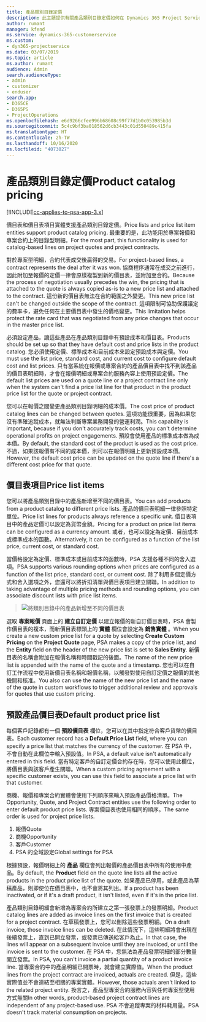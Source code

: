 ```yaml
---
title: 產品類別目錄定價
description: 此主題提供有關產品類別目錄定價如何在 Dynamics 365 Project Service Automation (PSA) 中運作的資訊。
author: rumant
manager: kfend
ms.service: dynamics-365-customerservice
ms.custom:
- dyn365-projectservice
ms.date: 03/07/2019
ms.topic: article
ms.author: rumant
audience: Admin
search.audienceType:
- admin
- customizer
- enduser
search.app:
- D365CE
- D365PS
- ProjectOperations
ms.openlocfilehash: e6d9266cfee996b68608c99f77d1b0c053985b3d
ms.sourcegitcommit: 5c4c9bf3ba018562d6cb3443c01d550489c415fa
ms.translationtype: HT
ms.contentlocale: zh-TW
ms.lasthandoff: 10/16/2020
ms.locfileid: "4073027"
---
```

# <a name="product-catalog-pricing"></a><span data-ttu-id="d9269-103">產品類別目錄定價</span><span class="sxs-lookup"><span data-stu-id="d9269-103">Product catalog pricing</span></span> 

[!INCLUDE[cc-applies-to-psa-app-3.x](../includes/cc-applies-to-psa-app-3x.md)]


<span data-ttu-id="d9269-104">價目表和價目表項目實體支援產品類別目錄定價。</span><span class="sxs-lookup"><span data-stu-id="d9269-104">Price lists and price list item entities support product catalog pricing.</span></span> <span data-ttu-id="d9269-105">最重要的是，此功能用於專案報價和專案合約上的目錄型明細。</span><span class="sxs-lookup"><span data-stu-id="d9269-105">For the most part, this functionality is used for catalog-based lines on project quotes and project contracts.</span></span>

<span data-ttu-id="d9269-106">對於專案型明細，合約代表成交後贏得的交易。</span><span class="sxs-lookup"><span data-stu-id="d9269-106">For project-based lines, a contract represents the deal after it was won.</span></span> <span data-ttu-id="d9269-107">協商程序通常在成交之前進行，因此附加至報價的定價一律會原樣複製到新的價目表，並附加至合約。</span><span class="sxs-lookup"><span data-stu-id="d9269-107">Because the process of negotiation usually precedes the win, the pricing that is attached to the quote is always copied as-is to a new price list and attached to the contract.</span></span> <span data-ttu-id="d9269-108">這份新的價目表無法在合約範圍之外變更。</span><span class="sxs-lookup"><span data-stu-id="d9269-108">This new price list can't be changed outside the scope of the contract.</span></span> <span data-ttu-id="d9269-109">這項限制可協助保護議定的費率卡，避免任何在主要價目表中發生的價格變更。</span><span class="sxs-lookup"><span data-stu-id="d9269-109">This limitation helps protect the rate card that was negotiated from any price changes that occur in the master price list.</span></span>

<span data-ttu-id="d9269-110">必須設定產品，讓這些產品在產品類別目錄中有預設成本和價目表。</span><span class="sxs-lookup"><span data-stu-id="d9269-110">Products should be set up so that they have default cost and price lists in the product catalog.</span></span> <span data-ttu-id="d9269-111">您必須使用定價、標準成本和目前成本來設定預設成本與定價。</span><span class="sxs-lookup"><span data-stu-id="d9269-111">You must use the list price, standard cost, and current cost to configure default cost and list prices.</span></span> <span data-ttu-id="d9269-112">只有當系統在報價或專案合約的產品價目表中找不到該產品的價目表明細時，才會在報價明細或專案合約服務內容上使用預設定價。</span><span class="sxs-lookup"><span data-stu-id="d9269-112">The default list prices are used on a quote line or a project contract line only when the system can't find a price list line for that product in the product price list for the quote or project contract.</span></span>

<span data-ttu-id="d9269-113">您可以在報價之間變更產品類別目錄明細的成本價。</span><span class="sxs-lookup"><span data-stu-id="d9269-113">The cost price of product catalog lines can be changed between quotes.</span></span> <span data-ttu-id="d9269-114">這項功能很重要，因為如果您沒有準確追蹤成本，就無法判斷專案業務開發的營運利潤。</span><span class="sxs-lookup"><span data-stu-id="d9269-114">This capability is important, because if you don't accurately track costs, you can't determine operational profits on project engagements.</span></span> <span data-ttu-id="d9269-115">預設會使用產品的標準成本做為成本價。</span><span class="sxs-lookup"><span data-stu-id="d9269-115">By default, the standard cost of the product is used as the cost price.</span></span> <span data-ttu-id="d9269-116">不過，如果該報價有不同的成本價，則可以在報價明細上更新預設成本價。</span><span class="sxs-lookup"><span data-stu-id="d9269-116">However, the default cost price can be updated on the quote line if there's a different cost price for that quote.</span></span>

## <a name="price-list-items"></a><span data-ttu-id="d9269-117">價目表項目</span><span class="sxs-lookup"><span data-stu-id="d9269-117">Price list items</span></span>

<span data-ttu-id="d9269-118">您可以將產品類別目錄中的產品新增至不同的價目表。</span><span class="sxs-lookup"><span data-stu-id="d9269-118">You can add products from a product catalog to different price lists.</span></span> <span data-ttu-id="d9269-119">產品的價目表明細一律參照特定單位。</span><span class="sxs-lookup"><span data-stu-id="d9269-119">Price list lines for products always reference a specific unit.</span></span> <span data-ttu-id="d9269-120">價目表項目中的產品定價可以設定為貨幣金額。</span><span class="sxs-lookup"><span data-stu-id="d9269-120">Pricing for a product on price list items can be configured as a currency amount.</span></span> <span data-ttu-id="d9269-121">或者，也可以設定為定價、目前成本或標準成本的函數。</span><span class="sxs-lookup"><span data-stu-id="d9269-121">Alternatively, it can be configured as a function of the list price, current cost, or standard cost.</span></span>

<span data-ttu-id="d9269-122">當價格設定為定價、標準成本或目前成本的函數時，PSA 支援各種不同的舍入選項。</span><span class="sxs-lookup"><span data-stu-id="d9269-122">PSA supports various rounding options when prices are configured as a function of the list price, standard cost, or current cost.</span></span> <span data-ttu-id="d9269-123">除了利用多個定價方式和舍入選項之外，您還可以將折扣清單與價目表項目建立關聯。</span><span class="sxs-lookup"><span data-stu-id="d9269-123">In addition to taking advantage of multiple pricing methods and rounding options, you can associate discount lists with price list items.</span></span> 

> ![將類別目錄中的產品新增至不同的價目表](media/basic-guide-16.png)

<span data-ttu-id="d9269-125">選取 **專案報價** 頁面上的 **建立自訂定價** 以建立報價的新自訂價目表時，PSA 會製作價目表的複本，而新價目表標頭上的 **實體** 欄位會設定為 **銷售實體** 。</span><span class="sxs-lookup"><span data-stu-id="d9269-125">When you create a new custom price list for a quote by selecting **Create Custom Pricing** on the **Project Quote** page, PSA makes a copy of the price list, and the **Entity** field on the header of the new price list is set to **Sales Entity**.</span></span> <span data-ttu-id="d9269-126">新價目表的名稱會附加在報價名稱和時間戳記的後面。</span><span class="sxs-lookup"><span data-stu-id="d9269-126">The name of the new price list is appended with the name of the quote and a timestamp.</span></span> <span data-ttu-id="d9269-127">您也可以在自訂工作流程中使用新價目表名稱和報價名稱，以觸發對使用自訂定價之報價的其他檢閱和核准。</span><span class="sxs-lookup"><span data-stu-id="d9269-127">You also can use the name of the new price list and the name of the quote in custom workflows to trigger additional review and approvals for quotes that use custom pricing.</span></span>

 
## <a name="default-product-price-list"></a><span data-ttu-id="d9269-128">預設產品價目表</span><span class="sxs-lookup"><span data-stu-id="d9269-128">Default product price list</span></span>
<span data-ttu-id="d9269-129">每個客戶記錄都有一個 **預設價目表** 欄位，您可以在其中指定符合客戶貨幣的價目表。</span><span class="sxs-lookup"><span data-stu-id="d9269-129">Each customer record has a **Default Price List** field, where you can specify a price list that matches the currency of the customer.</span></span> <span data-ttu-id="d9269-130">在 PSA 中，不會自動在此欄位中輸入預設值。</span><span class="sxs-lookup"><span data-stu-id="d9269-130">In PSA, a default value isn't automatically entered in this field.</span></span> <span data-ttu-id="d9269-131">當有特定客戶的自訂定價合約存在時，您可以使用此欄位，將價目表與該客戶產生關聯。</span><span class="sxs-lookup"><span data-stu-id="d9269-131">When a custom pricing agreement with a specific customer exists, you can use this field to associate a price list with that customer.</span></span>

<span data-ttu-id="d9269-132">商機、報價和專案合約實體會使用下列順序來輸入預設產品價格清單。</span><span class="sxs-lookup"><span data-stu-id="d9269-132">The Opportunity, Quote, and Project Contract entities use the following order to enter default product price lists.</span></span> <span data-ttu-id="d9269-133">專案價目表也使用相同的順序。</span><span class="sxs-lookup"><span data-stu-id="d9269-133">The same order is used for project price lists.</span></span>

1.  <span data-ttu-id="d9269-134">報價</span><span class="sxs-lookup"><span data-stu-id="d9269-134">Quote</span></span>
2.  <span data-ttu-id="d9269-135">商機</span><span class="sxs-lookup"><span data-stu-id="d9269-135">Opportunity</span></span>
3.  <span data-ttu-id="d9269-136">客戶</span><span class="sxs-lookup"><span data-stu-id="d9269-136">Customer</span></span>
4.  <span data-ttu-id="d9269-137">PSA 的全域設定</span><span class="sxs-lookup"><span data-stu-id="d9269-137">Global settings for PSA</span></span>

<span data-ttu-id="d9269-138">根據預設，報價明細上的 **產品** 欄位會列出報價的產品價目表中所有的使用中產品。</span><span class="sxs-lookup"><span data-stu-id="d9269-138">By default, the **Product** field on the quote line lists all the active products in the product price list of the quote.</span></span> <span data-ttu-id="d9269-139">如果產品已停用，或此產品為草稿產品，則即使位在價目表中，也不會將其列出。</span><span class="sxs-lookup"><span data-stu-id="d9269-139">If a product has been inactivated, or if it's a draft product, it isn't listed, even if it's in the price list.</span></span> 

<span data-ttu-id="d9269-140">產品類別目錄明細會新增為專案合約所建立之第一張發票上的發票明細。</span><span class="sxs-lookup"><span data-stu-id="d9269-140">Product catalog lines are added as invoice lines on the first invoice that is created for a project contract.</span></span> <span data-ttu-id="d9269-141">在草稿發票上，您可以刪除這些發票明細。</span><span class="sxs-lookup"><span data-stu-id="d9269-141">On a draft invoice, those invoice lines can be deleted.</span></span> <span data-ttu-id="d9269-142">在此情況下，這些明細將會出現在後續發票上，直到已開立發票，或發票已傳送給客戶為止。</span><span class="sxs-lookup"><span data-stu-id="d9269-142">In that case, the lines will appear on a subsequent invoice until they are invoiced, or until the invoice is sent to the customer.</span></span> <span data-ttu-id="d9269-143">在 PSA 中，您無法為產品發票明細的部分數量開立發票。</span><span class="sxs-lookup"><span data-stu-id="d9269-143">In PSA, you can't invoice a partial quantity of a product invoice line.</span></span> <span data-ttu-id="d9269-144">當專案合約中的產品明細已開票時，就會建立實際值。</span><span class="sxs-lookup"><span data-stu-id="d9269-144">When the product lines from the project contract are invoiced, actuals are created.</span></span> <span data-ttu-id="d9269-145">但是，這些實際值並不會連結至相關的專案實體。</span><span class="sxs-lookup"><span data-stu-id="d9269-145">However, those actuals aren't linked to the related project entity.</span></span> <span data-ttu-id="d9269-146">換言之，產品型專案合約服務內容與任何專案型使用方式無關</span><span class="sxs-lookup"><span data-stu-id="d9269-146">In other words, product-based project contract lines are independent of any project-based use.</span></span> <span data-ttu-id="d9269-147">PSA 不會追蹤專案的材料耗用量。</span><span class="sxs-lookup"><span data-stu-id="d9269-147">PSA doesn't track material consumption on projects.</span></span>
